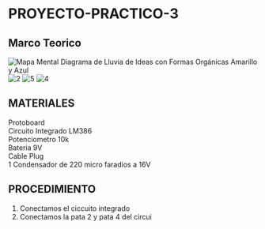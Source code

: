 # PROYECTO-PRACTICO-3

## Marco Teorico


![Mapa Mental Diagrama de Lluvia de Ideas con Formas Orgánicas Amarillo y Azul](https://user-images.githubusercontent.com/116821356/221924041-27973da6-1510-475d-9d46-494c1b71eae7.png)
![2](https://user-images.githubusercontent.com/116821356/221924318-61bb7da4-671c-476f-883c-8fef4f27054b.png)
![5](https://user-images.githubusercontent.com/116821356/221924608-cdab7432-0b22-48c2-9087-1ec50bfcaa9b.jpg)
![4](https://user-images.githubusercontent.com/116821356/221924633-604d17f0-6c9c-4a41-8e7e-f3f525d556f4.jpg)

## MATERIALES 
Protoboard <br>
Circuito Integrado LM386 <br>
Potenciometro 10k <br>
Bateria 9V <br>
Cable Plug <br>
1 Condensador de 220 micro faradios a 16V <br>

## PROCEDIMIENTO
1. Conectamos el ciccuito integrado 
2. Conectamos la pata 2 y pata 4 del circui
